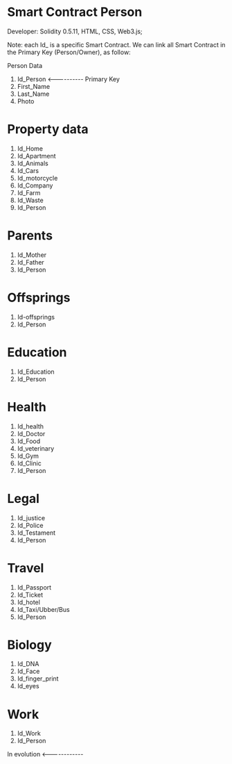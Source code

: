 # Smart Contract Person

Developer: Solidity 0.5.11, HTML, CSS, Web3.js;

Note: each Id_ is a specific Smart Contract. We can link all Smart Contract in the Primary Key (Person/Owner), as follow:

Person Data

1. Id_Person <---------- Primary Key
2. First_Name
3. Last_Name
4. Photo

# Property data

1. Id_Home
2. Id_Apartment
3. Id_Animals
4. Id_Cars
5. Id_motorcycle
6. Id_Company
7. Id_Farm
8. Id_Waste
9. Id_Person 

# Parents

1. Id_Mother
2. Id_Father
3. Id_Person 

# Offsprings

1. Id-offsprings
2. Id_Person 

# Education

1. Id_Education
2. Id_Person 

# Health

1. Id_health
2. Id_Doctor
3. Id_Food
4. Id_veterinary
5. Id_Gym
6. Id_Clinic
7. Id_Person 

# Legal

1. Id_justice
2. Id_Police
3. Id_Testament
4. Id_Person 

# Travel

1. Id_Passport
2. Id_Ticket
3. Id_hotel
4. Id_Taxi/Ubber/Bus
5. Id_Person 

# Biology

1. Id_DNA
2. Id_Face
3. Id_finger_print
4. Id_eyes

# Work

1. Id_Work
2. Id_Person


In evolution <------------

